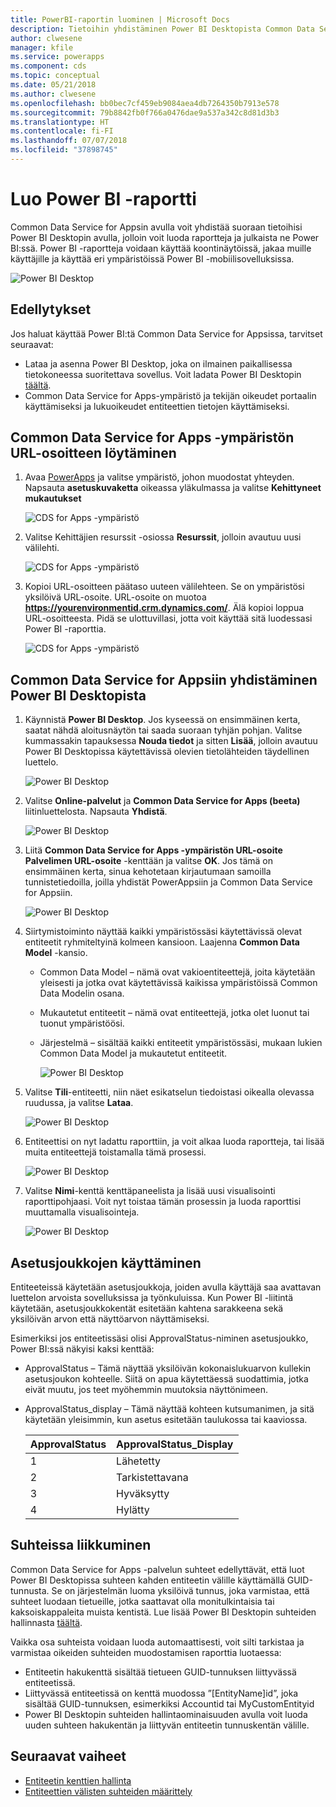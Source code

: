 ```yaml
---
title: PowerBI-raportin luominen | Microsoft Docs
description: Tietoihin yhdistäminen Power BI Desktopista Common Data Service for Apps -liittimen avulla.
author: clwesene
manager: kfile
ms.service: powerapps
ms.component: cds
ms.topic: conceptual
ms.date: 05/21/2018
ms.author: clwesene
ms.openlocfilehash: bb0bec7cf459eb9084aea4db7264350b7913e578
ms.sourcegitcommit: 79b8842fb0f766a0476dae9a537a342c8d81d3b3
ms.translationtype: HT
ms.contentlocale: fi-FI
ms.lasthandoff: 07/07/2018
ms.locfileid: "37898745"
---
```

# <a name="create-a-power-bi-report"></a>Luo Power BI -raportti
Common Data Service for Appsin avulla voit yhdistää suoraan tietoihisi Power BI Desktopin avulla, jolloin voit luoda raportteja ja julkaista ne Power BI:ssä. Power BI -raportteja voidaan käyttää koontinäytöissä, jakaa muille käyttäjille ja käyttää eri ympäristöissä Power BI -mobiilisovelluksissa.

![Power BI Desktop](./media/data-platform-cds-powerbi-connector/PBIDesktop.png "Power BI Desktop")

## <a name="prerequisites"></a>Edellytykset

Jos haluat käyttää Power BI:tä Common Data Service for Appsissa, tarvitset seuraavat:

* Lataa ja asenna Power BI Desktop, joka on ilmainen paikallisessa tietokoneessa suoritettava sovellus. Voit ladata Power BI Desktopin [täältä](https://powerbi.microsoft.com/desktop/).
* Common Data Service for Apps-ympäristö ja tekijän oikeudet portaalin käyttämiseksi ja lukuoikeudet entiteettien tietojen käyttämiseksi.

## <a name="finding-your-common-data-service-for-apps-environment-url"></a>Common Data Service for Apps -ympäristön URL-osoitteen löytäminen

1. Avaa [PowerApps](https://web.powerapps.com) ja valitse ympäristö, johon muodostat yhteyden. Napsauta **asetuskuvaketta** oikeassa yläkulmassa ja valitse **Kehittyneet mukautukset**

    ![CDS for Apps -ympäristö](./media/data-platform-cds-powerbi-connector/CDSEnv1.png "CDS for Apps -ympäristö")

2. Valitse Kehittäjien resurssit -osiossa **Resurssit**, jolloin avautuu uusi välilehti.

    ![CDS for Apps -ympäristö](./media/data-platform-cds-powerbi-connector/CDSEnv2.png "CDS for Apps -ympäristö")

3. Kopioi URL-osoitteen päätaso uuteen välilehteen. Se on ympäristösi yksilöivä URL-osoite. URL-osoite on muotoa **https://yourenvironmentid.crm.dynamics.com/**. Älä kopioi loppua URL-osoitteesta. Pidä se ulottuvillasi, jotta voit käyttää sitä luodessasi Power BI -raporttia.

    ![CDS for Apps -ympäristö](./media/data-platform-cds-powerbi-connector/CDSEnv3.png "CDS for Apps -ympäristö")

## <a name="connecting-to-common-data-service-for-apps-from-power-bi-desktop"></a>Common Data Service for Appsiin yhdistäminen Power BI Desktopista

1. Käynnistä **Power BI Desktop**. Jos kyseessä on ensimmäinen kerta, saatat nähdä aloitusnäytön tai saada suoraan tyhjän pohjan. Valitse kummassakin tapauksessa **Nouda tiedot** ja sitten **Lisää**, jolloin avautuu Power BI Desktopissa käytettävissä olevien tietolähteiden täydellinen luettelo.

    ![Power BI Desktop](./media/data-platform-cds-powerbi-connector/CreateReport1.png "Power BI Desktop")

2. Valitse **Online-palvelut** ja **Common Data Service for Apps (beeta)** liitinluettelosta. Napsauta **Yhdistä**.

    ![Power BI Desktop](./media/data-platform-cds-powerbi-connector/CreateReport2.png "Power BI Desktop")

3. Liitä **Common Data Service for Apps -ympäristön URL-osoite** **Palvelimen URL-osoite** -kenttään ja valitse **OK**. Jos tämä on ensimmäinen kerta, sinua kehotetaan kirjautumaan samoilla tunnistetiedoilla, joilla yhdistät PowerAppsiin ja Common Data Service for Appsiin.

    ![Power BI Desktop](./media/data-platform-cds-powerbi-connector/CreateReport3.png "Power BI Desktop")

4. Siirtymistoiminto näyttää kaikki ympäristössäsi käytettävissä olevat entiteetit ryhmiteltyinä kolmeen kansioon. Laajenna **Common Data Model** -kansio.

   * Common Data Model – nämä ovat vakioentiteettejä, joita käytetään yleisesti ja jotka ovat käytettävissä kaikissa ympäristöissä Common Data Modelin osana.
   * Mukautetut entiteetit – nämä ovat entiteettejä, jotka olet luonut tai tuonut ympäristöösi.
   * Järjestelmä – sisältää kaikki entiteetit ympäristössäsi, mukaan lukien Common Data Model ja mukautetut entiteetit.

     ![Power BI Desktop](./media/data-platform-cds-powerbi-connector/CreateReport4.png "Power BI Desktop")

5. Valitse **Tili**-entiteetti, niin näet esikatselun tiedoistasi oikealla olevassa ruudussa, ja valitse **Lataa**.

    ![Power BI Desktop](./media/data-platform-cds-powerbi-connector/CreateReport5.png "Power BI Desktop")

6. Entiteettisi on nyt ladattu raporttiin, ja voit alkaa luoda raportteja, tai lisää muita entiteettejä toistamalla tämä prosessi.

    ![Power BI Desktop](./media/data-platform-cds-powerbi-connector/CreateReport6.png "Power BI Desktop")

7. Valitse **Nimi**-kenttä kenttäpaneelista ja lisää uusi visualisointi raporttipohjaasi. Voit nyt toistaa tämän prosessin ja luoda raporttisi muuttamalla visualisointeja.

    ![Power BI Desktop](./media/data-platform-cds-powerbi-connector/CreateReport7.png "Power BI Desktop")


## <a name="using-option-sets"></a>Asetusjoukkojen käyttäminen

Entiteeteissä käytetään asetusjoukkoja, joiden avulla käyttäjä saa avattavan luettelon arvoista sovelluksissa ja työnkuluissa. Kun Power BI -liitintä käytetään, asetusjoukkokentät esitetään kahtena sarakkeena sekä yksilöivän arvon että näyttöarvon näyttämiseksi.

Esimerkiksi jos entiteetissäsi olisi ApprovalStatus-niminen asetusjoukko, Power BI:ssä näkyisi kaksi kenttää:

* ApprovalStatus – Tämä näyttää yksilöivän kokonaislukuarvon kullekin asetusjoukon kohteelle. Siitä on apua käytettäessä suodattimia, jotka eivät muutu, jos teet myöhemmin muutoksia näyttönimeen.
* ApprovalStatus_display – Tämä näyttää kohteen kutsumanimen, ja sitä käytetään yleisimmin, kun asetus esitetään taulukossa tai kaaviossa.

    |ApprovalStatus|ApprovalStatus_Display|
    |---------|---------|
    1|Lähetetty
    2|Tarkistettavana
    3|Hyväksytty
    4|Hylätty

## <a name="navigating-relationships"></a>Suhteissa liikkuminen

Common Data Service for Apps -palvelun suhteet edellyttävät, että luot Power BI Desktopissa suhteen kahden entiteetin välille käyttämällä GUID-tunnusta. Se on järjestelmän luoma yksilöivä tunnus, joka varmistaa, että suhteet luodaan tietueille, jotka saattavat olla monitulkintaisia tai kaksoiskappaleita muista kentistä. Lue lisää Power BI Desktopin suhteiden hallinnasta [täältä](https://docs.microsoft.com/power-bi/desktop-create-and-manage-relationships).

Vaikka osa suhteista voidaan luoda automaattisesti, voit silti tarkistaa ja varmistaa oikeiden suhteiden muodostamisen raporttia luotaessa:

* Entiteetin hakukenttä sisältää tietueen GUID-tunnuksen liittyvässä entiteetissä.
* Liittyvässä entiteetissä on kenttä muodossa ”[EntityName]id”, joka sisältää GUID-tunnuksen, esimerkiksi Accountid tai MyCustomEntityid
* Power BI Desktopin suhteiden hallintaominaisuuden avulla voit luoda uuden suhteen hakukentän ja liittyvän entiteetin tunnuskentän välille.


## <a name="next-steps"></a>Seuraavat vaiheet
* [Entiteetin kenttien hallinta](data-platform-manage-fields.md)
* [Entiteettien välisten suhteiden määrittely](data-platform-entity-lookup.md)


